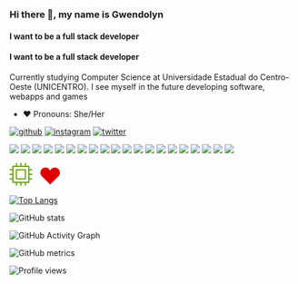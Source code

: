 ### Hi there 👋, my name is Gwendolyn
#### I want to be a full stack developer
#### I want to be a full stack developer

Currently studying Computer Science at Universidade Estadual do Centro-Oeste (UNICENTRO). I see myself in the future developing software, webapps and games

- ❤️ Pronouns: She/Her 


[<img src='https://cdn.jsdelivr.net/npm/simple-icons@3.0.1/icons/github.svg' alt='github' height='40'>](https://github.com/GwenKerppers)  [<img src='https://cdn.jsdelivr.net/npm/simple-icons@3.0.1/icons/instagram.svg' alt='instagram' height='40'>](https://www.instagram.com/gwenklin/)  [<img src='https://cdn.jsdelivr.net/npm/simple-icons@3.0.1/icons/twitter.svg' alt='twitter' height='40'>](https://twitter.com/@Gwen_void)  

<img height="20" src="https://img.shields.io/badge/MySQL-005C84?style=for-the-badge&logo=mysql&logoColor=white"> <img height="20" src="https://img.shields.io/badge/Adobe%20Photoshop-31A8FF?style=for-the-badge&logo=Adobe%20Photoshop&logoColor=black"> <img height="20" src="https://img.shields.io/badge/Adobe%20after%20affects-CF96FD?style=for-the-badge&logo=Adobe%20after%20effects&logoColor=393665">
<img height="20" src="https://img.shields.io/badge/Angular-DD0031?style=for-the-badge&logo=angular&logoColor=white"> <img height="20" src="https://img.shields.io/badge/C%23-239120?style=for-the-badge&logo=c-sharp&logoColor=white"> <img height="20" src="https://img.shields.io/badge/C%2B%2B-00599C?style=for-the-badge&logo=c%2B%2B&logoColor=white"> <img height="20" src="https://img.shields.io/badge/HTML5-E34F26?style=for-the-badge&logo=html5&logoColor=white"> <img height="20" src="https://img.shields.io/badge/JavaScript-323330?style=for-the-badge&logo=javascript&logoColor=F7DF1E"> <img height="20" src="https://img.shields.io/badge/LaTeX-47A141?style=for-the-badge&logo=LaTeX&logoColor=white"> <img height="20" src="https://img.shields.io/badge/Python-FFD43B?style=for-the-badge&logo=python&logoColor=blue"> <img height="20" src="https://img.shields.io/badge/TypeScript-007ACC?style=for-the-badge&logo=typescript&logoColor=white">
<img height="20" src="https://img.shields.io/badge/Microsoft_Excel-217346?style=for-the-badge&logo=microsoft-excel&logoColor=white"> <img height="20" src="https://img.shields.io/badge/Microsoft_Office-D83B01?style=for-the-badge&logo=microsoft-office&logoColor=white"> <img height="20" src="https://img.shields.io/badge/Microsoft_PowerPoint-B7472A?style=for-the-badge&logo=microsoft-powerpoint&logoColor=white"> <img height="20" src="https://img.shields.io/badge/Microsoft_Word-2B579A?style=for-the-badge&logo=microsoft-word&logoColor=white"> <img height="20" src="https://img.shields.io/badge/Notion-000000?style=for-the-badge&logo=notion&logoColor=white"> <img height="20" src="https://img.shields.io/badge/Overleaf-47A141?style=for-the-badge&logo=Overleaf&logoColor=white">
<img height="20" src="https://img.shields.io/badge/Linux-FCC624?style=for-the-badge&logo=linux&logoColor=black"> <img height="20" src="https://img.shields.io/badge/Ubuntu-E95420?style=for-the-badge&logo=ubuntu&logoColor=white"> <img height="20" src="https://img.shields.io/badge/Windows-0078D6?style=for-the-badge&logo=windows&logoColor=white](https://img.shields.io/badge/Windows_11-0078d4?style=for-the-badge&logo=windows-11&logoColor=white)">


<a href='https://docs.github.com/en/developers'><img src='https://raw.githubusercontent.com/acervenky/animated-github-badges/master/assets/devbadge.gif' width='40' height='40'></a> <a href='https://docs.github.com/en/github/supporting-the-open-source-community-with-github-sponsors'><img src='https://raw.githubusercontent.com/acervenky/animated-github-badges/master/assets/sponsorbadge.gif' width='35' height='35'></a> 

[![Top Langs](https://github-readme-stats.vercel.app/api/top-langs/?username=GwenKerppers)](https://github.com/anuraghazra/github-readme-stats)

![GitHub stats](https://github-readme-stats.vercel.app/api?username=GwenKerppers&show_icons=true)  

![GitHub Activity Graph](https://activity-graph.herokuapp.com/graph?username=GwenKerppers)  

![GitHub metrics](https://metrics.lecoq.io/GwenKerppers)  

![Profile views](https://gpvc.arturio.dev/GwenKerppers)  
